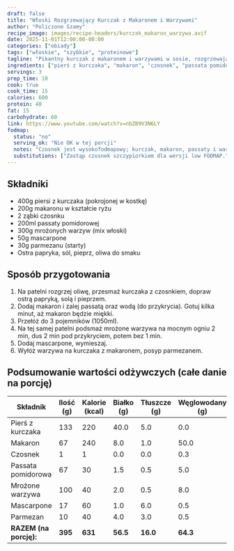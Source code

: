 ```yaml
---
draft: false
title: "Włoski Rozgrzewający Kurczak z Makaronem i Warzywami"
author: "Policzone Szamy"
recipe_image: images/recipe-headers/kurczak_makaron_warzywa.avif
date: 2025-11-01T12:00:00-00:00
categories: ["obiady"]
tags: ["włoskie", "szybkie", "proteinowe"]
tagline: "Pikantny kurczak z makaronem i warzywami w sosie, rozgrzewający obiad."
ingredients: ["pierś z kurczaka", "makaron", "czosnek", "passata pomidorowa", "mrożone warzywa", "mascarpone", "parmezan"]
servings: 3
prep_time: 10
cook: true
cook_time: 15
calories: 600
protein: 40
fat: 15
carbohydrate: 60
link: https://www.youtube.com/watch?v=nbZB9V3N6LY
fodmap:
  status: "no"
  serving_ok: "Nie OK w tej porcji"
  notes: "Czosnek jest wysokofodmapowy; kurczak, makaron, passaty i warzywa są bezpieczne."
  substitutions: ["Zastąp czosnek szczypiorkiem dla wersji low FODMAP."]
---
```


## Składniki
*   400g piersi z kurczaka (pokrojonej w kostkę)
*   200g makaronu w kształcie ryżu
*   2 ząbki czosnku
*   200ml passaty pomidorowej
*   300g mrożonych warzyw (mix włoski)
*   50g mascarpone
*   30g parmezanu (starty)
*   Ostra papryka, sól, pieprz, oliwa do smaku

## Sposób przygotowania
1. Na patelni rozgrzej oliwę, przesmaż kurczaka z czosnkiem, dopraw ostrą papryką, solą i pieprzem.
2. Dodaj makaron i zalej passatą oraz wodą (do przykrycia). Gotuj kilka minut, aż makaron będzie miękki.
3. Przełóż do 3 pojemników (1050ml).
4. Na tej samej patelni podsmaż mrożone warzywa na mocnym ogniu 2 min, dus 2 min pod przykryciem, potem bez 1 min.
5. Dodaj mascarpone, wymieszaj.
6. Wyłóż warzywa na kurczaka z makaronem, posyp parmezanem.

## Podsumowanie wartości odżywczych (całe danie na porcję)

| Składnik              | Ilość (g) | Kalorie (kcal) | Białko (g) | Tłuszcze (g) | Węglowodany (g) |
|-----------------------|-----------|----------------|------------|--------------|-----------------|
| Pierś z kurczaka      | 133       | 220            | 40.0       | 5.0          | 0.0             |
| Makaron               | 67        | 240            | 8.0        | 1.0          | 50.0            |
| Czosnek               | 1         | 1              | 0.0        | 0.0          | 0.3             |
| Passata pomidorowa    | 67        | 30             | 1.5        | 0.5          | 5.0             |
| Mrożone warzywa       | 100       | 40             | 2.0        | 0.5          | 8.0             |
| Mascarpone            | 17        | 60             | 1.0        | 6.0          | 0.5             |
| Parmezan              | 10        | 40             | 4.0        | 3.0          | 0.5             |
| **RAZEM (na porcję):**| **395**   | **631**        | **56.5**   | **16.0**     | **64.3**        |
